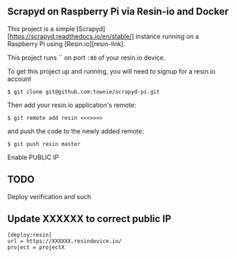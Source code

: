## Scrapyd on Raspberry Pi via Resin-io and Docker

This project is a simple [Scrapyd][https://scrapyd.readthedocs.io/en/stable/] instance running on a Raspberry Pi using [Resin.io][resin-link].

This project runs `` on port `:80` of your resin.io device.

To get this project up and running, you will need to signup for a resin.io account 


```
$ git clone git@github.com:townie/scrapyd-pi.git
```
Then add your resin.io application's remote:
```
$ git remote add resin <<<>>>>
```
and push the code to the newly added remote:
```
$ git push resin master
```


Enable PUBLIC IP


## TODO 
Deploy verification and such

## Update XXXXXX to correct public IP

```
[deploy:resin]
url = https://XXXXXX.resindevice.io/
project = projectX
```
